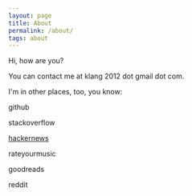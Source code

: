 ```yaml
---
layout: page
title: About
permalink: /about/
tags: about
---
```


Hi, how are you?

You can contact me at klang 2012 dot gmail dot com.

I'm in other places, too, you know:

github

stackoverflow

[hackernews](https://news.ycombinator.com/user?id=gnalck)

rateyourmusic

goodreads

reddit
